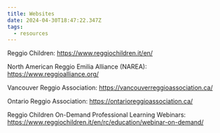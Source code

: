 ```yaml
---
title: Websites
date: 2024-04-30T18:47:22.347Z
tags:
  - resources
---
```

<p class="cs-ctext">Reggio Children: <a href="https://www.reggiochildren.it/en/">https://www.reggiochildren.it/en/</a></p>

<p class="cs-ctext">North American Reggio Emilia Alliance (NAREA): <a href="https://www.reggioalliance.org/">https://www.reggioalliance.org/</a></p>

<p class="cs-ctext">Vancouver Reggio Association: <a href="https://vancouverreggioassociation.ca/">https://vancouverreggioassociation.ca/</a></p>

<p class="cs-ctext">Ontario Reggio Association: <a href="https://ontarioreggioassociation.ca/">https://ontarioreggioassociation.ca/</a></p>

<p class="cs-ctext">Reggio Children On-Demand Professional Learning Webinars: <a href="https://www.reggiochildren.it/en/rc/education/webinar-on-demand">https://www.reggiochildren.it/en/rc/education/webinar-on-demand/</a></p>

